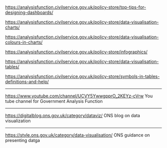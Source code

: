 
https://analysisfunction.civilservice.gov.uk/policy-store/top-tips-for-designing-dashboards/

https://analysisfunction.civilservice.gov.uk/policy-store/data-visualisation-charts/

https://analysisfunction.civilservice.gov.uk/policy-store/data-visualisation-colours-in-charts/

https://analysisfunction.civilservice.gov.uk/policy-store/infographics/

https://analysisfunction.civilservice.gov.uk/policy-store/data-visualisation-tables/

https://analysisfunction.civilservice.gov.uk/policy-store/symbols-in-tables-definitions-and-help/

---
https://www.youtube.com/channel/UCVY5YwwgpprO_2KEYz-cVrw
You tube channel for Government Analysis Function

---
https://digitalblog.ons.gov.uk/category/dataviz/
ONS blog on data visualization

---
https://style.ons.gov.uk/category/data-visualisation/
ONS guidance on presenting datga